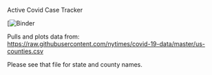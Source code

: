 Active Covid Case Tracker


[![Binder](https://mybinder.org/v2/gh/josephcslater/Covid-Tracker/HEAD?filepath=Demo.ipynb)

Pulls and plots data from:
https://raw.githubusercontent.com/nytimes/covid-19-data/master/us-counties.csv

Please see that file for state and county names. 